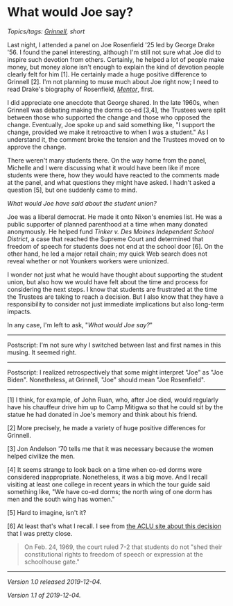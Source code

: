 What would Joe say?
===================

*Topics/tags: [Grinnell](index-grinnell), short*

Last night, I attended a panel on Joe Rosenfield '25 led by George
Drake '56.  I found the panel interesting, although I'm still not sure
what Joe did to inspire such devotion from others.  Certainly, he helped
a lot of people make money, but money alone isn't enough to explain the
kind of devotion people clearly felt for him [1].  He certainly made a
huge positive difference to Grinnell [2].  I'm not planning to muse
much about Joe right now; I need to read Drake's biography of Rosenfield,
[_Mentor_](https://bookstore.grinnell.edu/shop_product_detail.asp?catalog_group_id=LTM&catalog_group_name=RmVhdHVyZWQgSXRlbXM&catalog_id=793&catalog_name=RmVhdHVyZWQgSXRlbXM&product_name=TWVudG9yOiBMaWZlICYgTGVnYWN5IG9mIEpvZSBSb3NlbmZpZWxk&pf_id=11152&type=3&target=shop_main.asp), first.

I did appreciate one anecdote that George shared.  In the late
1960s, when Grinnell was debating making the dorms co-ed [3,4], the
Trustees were split between those who supported the change and those
who opposed the change.  Eventually, Joe spoke up and said
something like, "I support the change, provided we make it retroactive
to when I was a student."  As I understand it, the comment broke
the tension and the Trustees moved on to approve the change.

There weren't many students there.  On the way home from the panel,
Michelle and I were discussing what it would have been like if more
students were there, how they would have reacted to the comments
made at the panel, and what questions they might have asked.  I
hadn't asked a question [5], but one suddenly came to mind.

*What would Joe have said about the student union?*

Joe was a liberal democrat.  He made it onto Nixon's enemies list.
He was a public supporter of planned parenthood at a time when many
donated anonymously.  He helped fund _Tinker v. Des Moines Independent
School District_, a case that reached the Supreme Court and determined
that freedom of speech for students does not end at the school door
[6].  On the other hand, he led a major retail chain; my quick Web
search does not reveal whether or not Younkers workers were unionized.

I wonder not just what he would have thought about supporting the
student union, but also how we would have felt about the time and
process for considering the next steps.  I know that students are
frustrated at the time the Trustees are taking to reach a decision.
But I also know that they have a responsibility to consider not
just immediate implications but also long-term impacts.

In any case, I'm left to ask, "_What would Joe say?_"

---

Postscript: I'm not sure why I switched between last and first names
in this musing.  It seemed right.

---

Postscript: I realized retrospectively that some might interpret
"Joe" as "Joe Biden".  Nonetheless, at Grinnell, "Joe" should mean
"Joe Rosenfield".

---

[1] I think, for example, of John Ruan, who, after Joe died, would 
regularly have his chauffeur drive him up to Camp Mitigwa so that he
could sit by the statue he had donated in Joe's memory and think about
his friend.

[2] More precisely, he made a variety of huge positive differences
for Grinnell.

[3] Jon Andelson '70 tells me that it was necessary because the women
helped civilize the men.

[4] It seems strange to look back on a time when co-ed dorms were
considered inappropriate.  Nonetheless, it was a big move.  And I
recall visiting at least one college in recent years in which the
tour guide said something like, "We have co-ed dorms; the north
wing of one dorm has men and the south wing has women."

[5] Hard to imagine, isn't it?

[6] At least that's what I recall.  I see from [the ACLU site
about this decision](https://www.aclu.org/other/tinker-v-des-moines-landmark-supreme-court-ruling-behalf-student-expression) that I was pretty close.

> On Feb. 24, 1969, the court ruled 7-2 that students do not "shed their constitutional rights to freedom of speech or expression at the schoolhouse gate."

---

*Version 1.0 released 2019-12-04.*

*Version 1.1 of 2019-12-04.*
